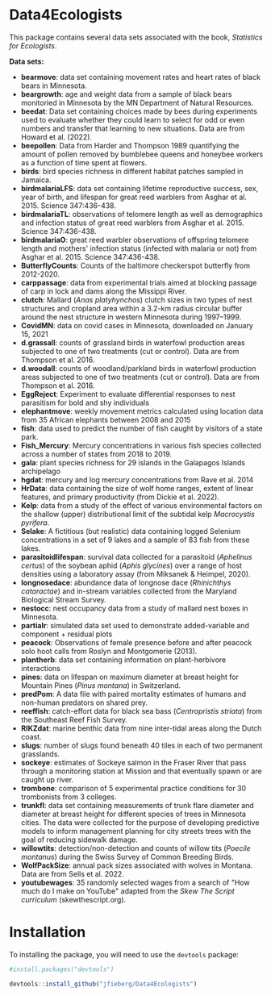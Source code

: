 # Data4Ecologists

This package contains several data sets associated with the book, *Statistics for Ecologists*.

**Data sets:**

- **bearmove**: data set containing movement rates and heart rates of black bears in Minnesota.
- **beargrowth**: age and weight data from a sample of black bears monitoried in Minnesota by the MN Department of Natural Resources.
- **beedat**: Data set containing choices made by bees during experiments used to evaluate whether they could learn to select for odd or even numbers and transfer that learning to new situations.  Data are from Howard et al. (2022).
- **beepollen**: Data from Harder and Thompson 1989 quantifying the amount of pollen removed by bumblebee queens and honeybee workers as a function of time spent at flowers.
- **birds**: bird species richness in different habitat patches sampled in Jamaica.
- **birdmalariaLFS**: data set containing lifetime reproductive success, sex, year of birth, and lifespan for great reed warblers from Asghar et al. 2015. Science 347:436-438.
- **birdmalariaTL**: observations of telomere length as well as demographics and infection status of great reed warblers from Asghar et al. 2015. Science 347:436-438.
- **birdmalariaO**:  great reed warbler observations of offspring telomere length and mothers' infection status (infected with malaria or not) from Asghar et al. 2015. Science 347:436-438.
- **ButterflyCounts**:  Counts of the baltimore checkerspot butterfly from 2012-2020.
- **carppassage**: data from experimental trials aimed at blocking passage of carp in lock and dams along the Missippi River.
- **clutch**:  Mallard (*Anas platyhynchos*) clutch sizes in two types of nest structures and cropland area within a 3.2-km radius circular buffer around the nest structure in western Minnesota during 1997–1999.
- **CovidMN**: data on covid cases in Minnesota, downloaded on January 15, 2021
- **d.grassall**:  counts of grassland birds in waterfowl production areas subjected to one of two treatments (cut or control). Data are from Thompson et al. 2016.
- **d.woodall**:  counts of woodland/parkland birds  in waterfowl production areas subjected to one of two treatments (cut or control). Data are from Thompson et al. 2016.
- **EggReject**: Experiment to evaluate differential responses to nest parasitism for bold and shy individuals
- **elephantmove**: weekly movement metrics calculated using location data from 35 African elephants between 2008 and 2015
- **fish**: data used to predict the number of fish caught by visitors of a state park.
- **Fish_Mercury**: Mercury concentrations in various fish species collected across a number of states from 2018 to 2019.
- **gala**:   plant species richness for 29 islands in the Galapagos Islands archipelago
- **hgdat**: mercury and log mercury concentrations from Rave et al. 2014
- **HrData**: data containing the size of wolf home ranges, extent of linear features, and primary productivity (from Dickie et al. 2022).
- **Kelp**: data from a study of the effect of various environmental factors on the shallow (upper) distributional limit of the subtidal kelp *Macrocystis pyrifera*.
- **Selake**: A fictitious (but realistic) data containing logged Selenium concentrations in a set of 9 lakes and a sample of 83 fish from these lakes. 
- **parasitoidlifespan**:  survival data collected for a parasitoid (*Aphelinus certus*) of the soybean aphid (*Aphis glycines*) over a range of host densities using a laboratory assay (from Miksanek & Heimpel, 2020).
- **longnosedace**: abundance data of longnose dace (*Rhinichthys cataractae*) and in-stream variables collected from the Maryland Biological Stream Survey.
- **nestocc**: nest occupancy data from a study of mallard nest boxes in Minnesota.
- **partialr**: simulated data set used to demonstrate added-variable and component + residual plots
- **peacock**: Observations of female presence before and after peacock solo hoot calls from Roslyn and Montgomerie (2013).
- **plantherb**: data set containing information on plant-herbivore interactions
- **pines**:  data on lifespan on maximum diameter at breast height for Mountain Pines (*Pinus montana*) in Switzerland.
- **predPom**: A data file with paired mortality estimates of humans and non-human predators on shared prey. 
- **reeffish**: catch-effort data for black sea bass (*Centropristis striata*) from the Southeast Reef Fish Survey.
- **RIKZdat**: marine benthic data from nine inter-tidal areas along the Dutch coast.
- **slugs**: number of slugs found beneath 40 tiles in each of two permanent grasslands.
- **sockeye**: estimates of Sockeye salmon in the Fraser River that pass through a monitoring station at Mission and that eventually spawn or are caught up river.
- **trombone**: comparison of 5 experimental practice conditions for 30 trombonists from 3 colleges.  
- **trunkfl**: data set containing measurements of trunk flare diameter and diameter at breast height for different species of trees in Minnesota cities. The data were collected for the purpose of developing predictive models to inform management planning for city streets trees with the goal of reducing sidewalk damage.
- **willowtits**: detection/non-detection and counts  of willow tits (*Poecile montanus*) during the Swiss Survey of Common Breeding Birds. 
- **WolfPackSize**: annual pack sizes associated with wolves in Montana. Data are from Sells et al. 2022.
- **youtubewages**: 35 randomly selected wages from a search of "How much do I make on YouTube" adapted from the *Skew The Script curriculum* (skewthescript.org).


# Installation

To installing the package, you will need to use the `devtools` package:


```R
#install.packages("devtools")

devtools::install_github("jfieberg/Data4Ecologists")
```
